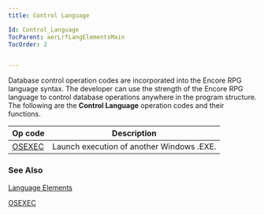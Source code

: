 ```yaml
---
title: Control Language

Id: Control_Language
TocParent: aerLrfLangElementsMain
TocOrder: 2


---
```


Database control operation codes are incorporated into the Encore RPG language syntax. The developer can use the strength of the Encore RPG language to control database operations anywhere in the program structure. The following are the **Control Language** operation codes and their functions. 


| Op code | Description |
|---------|-------------|
| [OSEXEC </span>](OsExec.html) | Launch execution of another Windows .EXE. |


### See Also
[Language Elements](aerLrfLangElementsMain.html)

[OSEXEC](OsExec.html)

